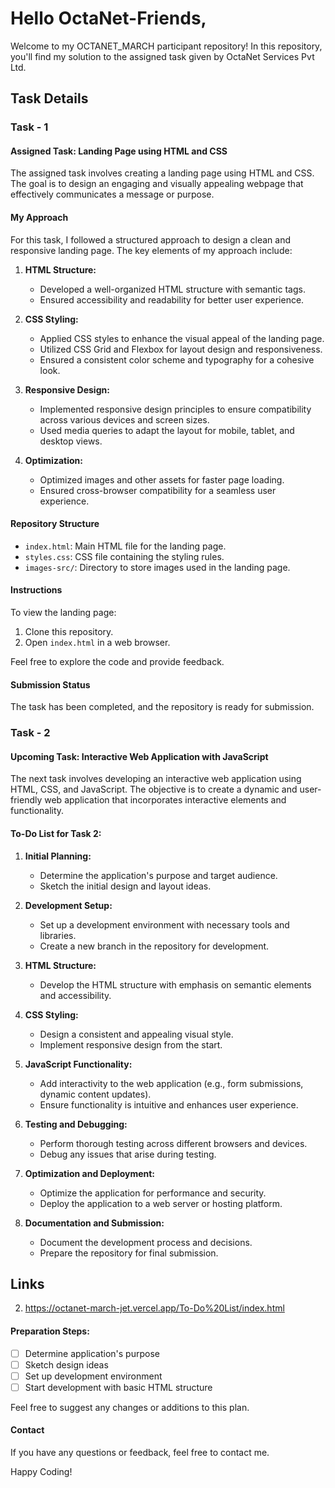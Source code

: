 # Hello OctaNet-Friends,

Welcome to my OCTANET_MARCH participant repository! In this repository, you'll find my solution to the assigned task given by OctaNet Services Pvt Ltd.

## Task Details

### Task - 1

#### Assigned Task: Landing Page using HTML and CSS

The assigned task involves creating a landing page using HTML and CSS. The goal is to design an engaging and visually appealing webpage that effectively communicates a message or purpose.

#### My Approach

For this task, I followed a structured approach to design a clean and responsive landing page. The key elements of my approach include:

1. **HTML Structure:**
   - Developed a well-organized HTML structure with semantic tags.
   - Ensured accessibility and readability for better user experience.

2. **CSS Styling:**
   - Applied CSS styles to enhance the visual appeal of the landing page.
   - Utilized CSS Grid and Flexbox for layout design and responsiveness.
   - Ensured a consistent color scheme and typography for a cohesive look.

3. **Responsive Design:**
   - Implemented responsive design principles to ensure compatibility across various devices and screen sizes.
   - Used media queries to adapt the layout for mobile, tablet, and desktop views.

4. **Optimization:**
   - Optimized images and other assets for faster page loading.
   - Ensured cross-browser compatibility for a seamless user experience.

#### Repository Structure

- `index.html`: Main HTML file for the landing page.
- `styles.css`: CSS file containing the styling rules.
- `images-src/`: Directory to store images used in the landing page.

#### Instructions

To view the landing page:
1. Clone this repository.
2. Open `index.html` in a web browser.

Feel free to explore the code and provide feedback.

#### Submission Status

The task has been completed, and the repository is ready for submission.

### Task - 2

#### Upcoming Task: Interactive Web Application with JavaScript

The next task involves developing an interactive web application using HTML, CSS, and JavaScript. The objective is to create a dynamic and user-friendly web application that incorporates interactive elements and functionality.

#### To-Do List for Task 2:

1. **Initial Planning:**
   - Determine the application's purpose and target audience.
   - Sketch the initial design and layout ideas.

2. **Development Setup:**
   - Set up a development environment with necessary tools and libraries.
   - Create a new branch in the repository for development.

3. **HTML Structure:**
   - Develop the HTML structure with emphasis on semantic elements and accessibility.

4. **CSS Styling:**
   - Design a consistent and appealing visual style.
   - Implement responsive design from the start.

5. **JavaScript Functionality:**
   - Add interactivity to the web application (e.g., form submissions, dynamic content updates).
   - Ensure functionality is intuitive and enhances user experience.

6. **Testing and Debugging:**
   - Perform thorough testing across different browsers and devices.
   - Debug any issues that arise during testing.

7. **Optimization and Deployment:**
   - Optimize the application for performance and security.
   - Deploy the application to a web server or hosting platform.

8. **Documentation and Submission:**
   - Document the development process and decisions.
   - Prepare the repository for final submission.
  
## Links

2. https://octanet-march-jet.vercel.app/To-Do%20List/index.html

#### Preparation Steps:

- [ ] Determine application's purpose
- [ ] Sketch design ideas
- [ ] Set up development environment
- [ ] Start development with basic HTML structure

Feel free to suggest any changes or additions to this plan.

#### Contact

If you have any questions or feedback, feel free to contact me.

Happy Coding!
